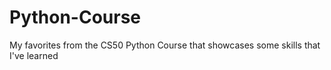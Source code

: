 # Python-Course
My favorites from the CS50 Python Course that showcases some skills that I've learned
